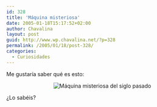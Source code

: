 ```yaml
---
id: 328
title: 'Máquina misteriosa'
date: 2005-01-18T15:17:52+02:00
author: Chavalina
layout: post
guid: http://www.wp.chavalina.net/?p=328
permalink: /2005/01/18/post-328/
categories:
  - Curiosidades
---
```

Me gustar&iacute;a saber qué es esto:

<p align="center">
  <img class="imgcentro" src="http://www.chavalina.net/imagenes/fotos/maquina.jpg" alt="Máquina misteriosa del siglo pasado" />
</p>

&iquest;Lo sabéis?